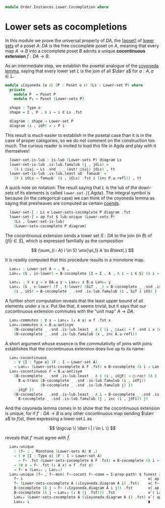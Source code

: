 <!--
```agda
open import Cat.Prelude

open import Order.Instances.Pointwise
open import Order.Instances.Lower
open import Order.Diagram.Glb
open import Order.Diagram.Lub
open import Order.Base

import Order.Reasoning as Poset
```
-->

```agda
module Order.Instances.Lower.Cocompletion where
```

# Lower sets as cocompletions

In this module we prove the universal property of $DA$, the [[poset]] of
[lower sets] of a poset $A$: $DA$ is the free cocomplete poset on $A$,
meaning that every map $A \to B$ into a cocomplete poset $B$ admits a
unique **cocontinuous extension** $\widehat{f} : DA \to B$.

[poset]: Order.Base.html
[lower sets]: Order.Instances.Lower.html

As an intermediate step, we establish the posetal analogue of the
[coyoneda lemma], saying that every lower set $L$ is the join of all
$\darr a$ for $a : A, a \in L$.

[coyoneda lemma]: Cat.Functor.Hom.Coyoneda.html

```agda
module ↓Coyoneda {o ℓ} (P : Poset o ℓ) (Ls : Lower-set P) where
  private
    module P  = Poset P
    module P↓ = Poset (Lower-sets P)

  shape : Type o
  shape = Σ ⌞ P ⌟ λ i → i ∈ Ls .fst

  diagram : shape → Lower-set P
  diagram (i , i∈P) = ↓ P i
```

This result is _much_ easier to establish in the posetal case than it is
in the case of proper categories, so we do not comment on the
construction too much. The curious reader is invited to load this file
in Agda and play with it themselves!

```agda
  lower-set-is-lub : is-lub (Lower-sets P) diagram Ls
  lower-set-is-lub .is-lub.fam≤lub (j , j∈Ls) =
    (λ i □i≤j → Ls .snd _ _ (out! □i≤j) j∈Ls) , tt
  lower-set-is-lub .is-lub.least ub′ fam≤ub′ =
    (λ i i∈Ls → fam≤ub′ (i , i∈Ls) .fst i (inc P.≤-refl)) , tt
```

A quick note on notation: The result saying that $L$ is the lub of the
down-sets of its elements is called `lower-set-∫`{.Agda}. The integral symbol is
because (in the categorical case) we can think of the coyoneda lemma as
saying that presheaves are computed as certain [coends].

[coends]: Cat.Diagram.Coend.html

```agda
  lower-set-∫ : Ls ≡ Lower-sets-cocomplete P diagram .fst
  lower-set-∫ = ap fst $ lub-unique (Lower-sets P)
    (Ls , lower-set-is-lub)
    (Lower-sets-cocomplete P diagram)
```

<!--
```agda
module
  _ {o ℓ ℓ′} (A : Poset o ℓ) (B : Poset o ℓ′)
    (B-cocomplete
      : ∀ {I : Type o} (F : I → ⌞ B ⌟) → Σ _ (is-lub B F))
    (f : ⌞ Monotone A B ⌟)
  where
  private
    module A  = Poset A
    module DA = Poset (Lower-sets A)
    module B  = Poset B
```
-->

The cocontinuous extension sends a lower set $S : DA$ to the join (in
$B$) of $\{ f i | i \in S \}$, which is expressed familially as the
composition

$$
(\sum_{i : A} i \in S) \xto{\pi_1} A \to B\text{.}
$$

It is readily computed that this procedure results in a monotone map.

```agda
  Lan↓₀ : Lower-set A → ⌞ B ⌟
  Lan↓₀ (S , is-lower) = B-cocomplete {I = Σ ⌞ A ⌟ λ i → i ∈ S} (λ i → f .fst (i .fst)) .fst

  Lan↓₁ : ∀ x y → x DA.≤ y → Lan↓₀ x B.≤ Lan↓₀ y
  Lan↓₁ (S , s-lower) (T , t-lower) (S⊆T , _) = B-cocomplete _ .snd .is-lub.least _ λ {
    (i , i∈S) → B-cocomplete _ .snd .is-lub.fam≤lub (i , S⊆T i i∈S) }
```

A further short computation reveals that the least upper bound of all
elements under $x$ is $x$. Put like that, it seems trivial, but it says
that our cocontinuous extension commutes with the "unit map" $A \to DA$.

```agda
  Lan↓-commutes : ∀ x → Lan↓₀ (↓ A x) ≡ f .fst x
  Lan↓-commutes x = B.≤-antisym
    (B-cocomplete _ .snd .is-lub.least _ λ { (i , □i≤x) → f .snd i x (out! □i≤x) })
    (B-cocomplete _ .snd .is-lub.fam≤lub (x , inc A.≤-refl))
```

A short argument whose essence is the commutativity of joins with joins
establishes that the cocontinuous extension does live up to its name:

```agda
  Lan↓-cocontinuous
    : ∀ {I : Type o} (F : I → Lower-set A)
    → Lan↓₀ (Lower-sets-cocomplete A F .fst) ≡ B-cocomplete (λ i → Lan↓₀ (F i)) .fst
  Lan↓-cocontinuous F = B.≤-antisym
    (B-cocomplete _ .snd .is-lub.least _ λ { (i , i∈⋃F) → □-rec! (λ { (j , i∈Fj) →
      B.≤-trans (B-cocomplete _ .snd .is-lub.fam≤lub (i , i∈Fj))
                (B-cocomplete _ .snd .is-lub.fam≤lub j) })
      i∈⋃F })
    (B-cocomplete _ .snd .is-lub.least _ λ i → B-cocomplete _ .snd .is-lub.least _ λ { (j , j∈Fi) →
      B-cocomplete _ .snd .is-lub.fam≤lub (j , inc (i , j∈Fi)) })
```

And the coyoneda lemma comes in to show that the cocontinuous extension
is unique, for if $f' : DA \to B$ is any other cocontinuous map sending
$\darr a$ to $f(a)$, then expressing a lower set $L$ as

$$
\bigcup \{ \darr i | i \in L \}
$$

reveals that $f'$ must agree with $\widehat{f}$.

```agda
  Lan↓-unique
    : (f~ : ⌞ Monotone (Lower-sets A) B ⌟)
    → ( ∀ {I : Type o} (F : I → Lower-set A)
      → f~ .fst (Lower-sets-cocomplete A F .fst) ≡ B-cocomplete (λ i → f~ .fst (F i)) .fst )
    → (∀ x → f~ .fst (↓ A x) ≡ f .fst x)
    → f~ ≡ (Lan↓₀ , Lan↓₁)
  Lan↓-unique (f~ , f~-mon) f~-cocont f~-comm = Σ-prop-path! $ funext λ i →
    f~ i                                                         ≡⟨ ap f~ (↓Coyoneda.lower-set-∫ A i) ⟩
    f~ (Lower-sets-cocomplete A (↓Coyoneda.diagram A i) .fst)    ≡⟨ f~-cocont (↓Coyoneda.diagram A i) ⟩
    B-cocomplete (λ j → f~ (↓Coyoneda.diagram A i j)) .fst       ≡⟨ ap (λ e → B-cocomplete e .fst) (funext λ j → f~-comm (j .fst) ∙ sym (Lan↓-commutes (j .fst))) ⟩
    B-cocomplete (λ j → Lan↓₀ (↓ A (j .fst))) .fst               ≡˘⟨ Lan↓-cocontinuous (↓Coyoneda.diagram A i) ⟩
    Lan↓₀ (Lower-sets-cocomplete A (↓Coyoneda.diagram A i) .fst) ≡˘⟨ ap Lan↓₀ (↓Coyoneda.lower-set-∫ A i) ⟩
    Lan↓₀ i                                                      ∎
```
